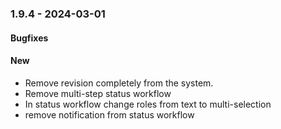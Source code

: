 ### 1.9.4 - 2024-03-01

#### Bugfixes

#### New
- Remove revision completely from the system.
- Remove multi-step status workflow
- In status workflow change roles from text to multi-selection
- remove notification from status workflow